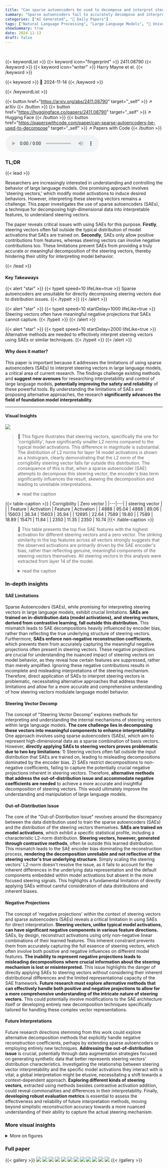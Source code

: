 ```yaml
---
title: "Can sparse autoencoders be used to decompose and interpret steering vectors?"
summary: "Sparse autoencoders fail to accurately decompose and interpret steering vectors due to distribution mismatch and the inability to handle negative feature projections; this paper identifies these issue..."
categories: ["AI Generated", "🤗 Daily Papers"]
tags: ["Natural Language Processing", "Large Language Models", "🏢 University of Oxford",]
showSummary: true
date: 2024-11-13
draft: false
---
```


<br>

{{< keywordList >}}
{{< keyword icon="fingerprint" >}} 2411.08790 {{< /keyword >}}
{{< keyword icon="writer" >}} Harry Mayne et el. {{< /keyword >}}
 
{{< keyword >}} 🤗 2024-11-14 {{< /keyword >}}
 
{{< /keywordList >}}

{{< button href="https://arxiv.org/abs/2411.08790" target="_self" >}}
↗ arXiv
{{< /button >}}
{{< button href="https://huggingface.co/papers/2411.08790" target="_self" >}}
↗ Hugging Face
{{< /button >}}
{{< button href="https://paperswithcode.com/paper/can-sparse-autoencoders-be-used-to-decompose" target="_self" >}}
↗ Papers with Code
{{< /button >}}



<audio controls>
    <source src="https://ai-paper-reviewer.com/2411.08790/podcast.wav" type="audio/wav">
    Your browser does not support the audio element.
</audio>


### TL;DR


{{< lead >}}

Researchers are increasingly interested in understanding and controlling the behavior of large language models.  One promising approach involves 'steering vectors,' which modify model activations to induce desired behaviors. However, interpreting these steering vectors remains a challenge.  This paper investigates the use of sparse autoencoders (SAEs), a technique for decomposing high-dimensional data into interpretable features, to understand steering vectors. 

The paper reveals critical issues with using SAEs for this purpose.  **Firstly**, steering vectors often fall outside the typical distribution of model activations that SAEs are trained on. **Secondly**, SAEs only allow positive contributions from features, whereas steering vectors can involve negative contributions too.  These limitations prevent SAEs from providing a truly accurate or meaningful decomposition of the steering vectors, thereby hindering their utility for interpreting model behavior.

{{< /lead >}}


#### Key Takeaways

{{< alert "star" >}}
{{< typeit speed=10 lifeLike=true >}} Sparse autoencoders are unsuitable for directly decomposing steering vectors due to distribution issues. {{< /typeit >}}
{{< /alert >}}

{{< alert "star" >}}
{{< typeit speed=10 startDelay=1000 lifeLike=true >}} Steering vectors often have meaningful negative projections that SAEs cannot capture. {{< /typeit >}}
{{< /alert >}}

{{< alert "star" >}}
{{< typeit speed=10 startDelay=2000 lifeLike=true >}} Alternative methods are needed to effectively interpret steering vectors using SAEs or similar techniques. {{< /typeit >}}
{{< /alert >}}

#### Why does it matter?
This paper is important because it addresses the limitations of using sparse autoencoders (SAEs) to interpret steering vectors in large language models, a critical area of current research.  The findings challenge existing methods and **suggest new avenues** for researching interpretability and control of large language models, **potentially improving the safety and reliability** of these powerful tools.  By understanding the limitations of SAEs and proposing alternative approaches, the research **significantly advances the field of foundation model interpretability**.

------
#### Visual Insights



![](https://arxiv.org/html/2411.08790/x2.png)

> 🔼 This figure illustrates that steering vectors, specifically the one for 'corrigibility', have significantly smaller L2 norms compared to the typical model activations. This difference in magnitude is substantial. The distribution of L2 norms for layer 14 model activations is shown as a histogram, clearly demonstrating that the L2 norm of the corrigibility steering vector falls far outside this distribution.  The consequence of this is that, when a sparse autoencoder (SAE) attempts to decompose this steering vector, the encoder's bias term significantly influences the result, skewing the decomposition and leading to unreliable interpretations.
> <details>
> <summary>read the caption</summary>
> Figure 1: Steering vectors are out-of-distribution for SAEs. The L2subscript𝐿2L_{2}italic_L start_POSTSUBSCRIPT 2 end_POSTSUBSCRIPT-norm of the corrigibility steering vector is outside the distribution of L2subscript𝐿2L_{2}italic_L start_POSTSUBSCRIPT 2 end_POSTSUBSCRIPT-norms of layer 14 model activations, causing the encoder bias to skew the SAE decomposition. Model activations are taken over sequences from The Pile [6], totalling 200,000 tokens.
> </details>





{{< table-caption >}}
| Corrigibility | Zero vector |
|---|---| 
| steering vector |  |
| Feature | Activation | Feature | Activation |
| 4888 | 95.04 | 4888 | 89.06 |
| 15603 | 36.34 | 15603 | 35.94 |
| 12695 | 22.64 | 7589 | 19.80 |
| 7589 | 18.89 | 15471 | 11.84 |
| 2350 | 11.35 | 2350 | 10.74 |{{< /table-caption >}}

> 🔼 This table presents the top five SAE features with the highest activation for different steering vectors and a zero vector.  The striking similarity in the top features across all vectors strongly suggests that the observed activations are primarily driven by the SAE encoder's bias, rather than reflecting genuine, meaningful components of the steering vectors themselves. All steering vectors in this analysis were extracted from layer 14 of the model.
> <details>
> <summary>read the caption</summary>
> Table 1: Top five highest activating SAE features for different steering vectors and the zero vector. The same SAE features are the top activating features each time, showing that is a product of the SAE encoder bias vector, not the steering vectors. All steering vectors extracted at layer 14.
> </details>





### In-depth insights


#### SAE Limitations
Sparse Autoencoders (SAEs), while promising for interpreting steering vectors in large language models, exhibit crucial limitations.  **SAEs are trained on in-distribution data (model activations), and steering vectors, derived from contrastive learning, fall outside this distribution.** This mismatch leads to SAE decompositions heavily influenced by encoder bias, rather than reflecting the true underlying structure of steering vectors.  Furthermore, **SAEs enforce non-negative reconstruction coefficients**, which prevents them from accurately capturing the meaningful negative projections often present in steering vectors.  These negative projections are crucial for understanding the nuanced impact of steering vectors on model behavior, as they reveal how certain features are suppressed, rather than merely amplified. Ignoring these negative contributions results in incomplete and misleading interpretations of the steering mechanism.  Therefore, direct application of SAEs to interpret steering vectors is problematic, necessitating alternative approaches that address these limitations and allow for a more accurate and comprehensive understanding of how steering vectors modulate language model behavior.

#### Steering Vector Decomp
The concept of "Steering Vector Decomp" explores methods for interpreting and understanding the internal mechanisms of steering vectors within large language models.  **The core challenge lies in decomposing these vectors into meaningful components to enhance interpretability**.  One approach involves using sparse autoencoders (SAEs), which aim to represent high-dimensional data as a sparse combination of basis vectors. However, **directly applying SAEs to steering vectors proves problematic due to two key limitations**: 1) Steering vectors often fall outside the input distribution that SAEs are trained on, leading to misleading decompositions dominated by the encoder bias. 2) SAEs restrict decompositions to non-negative coefficients, failing to capture the potentially crucial negative projections inherent in steering vectors.  Therefore, **alternative methods that address the out-of-distribution issue and accommodate negative coefficients are needed** to achieve a more accurate and insightful decomposition of steering vectors. This would ultimately improve the understanding and manipulation of large language models.

#### Out-of-Distribution Issue
The core of the "Out-of-Distribution Issue" revolves around the discrepancy between the data distribution used to train the sparse autoencoders (SAEs) and the distribution of the steering vectors themselves.  **SAEs are trained on model activations**, which exhibit a specific statistical profile, including a characteristic L2-norm distribution.  **Steering vectors, however, generated through contrastive methods**, often lie outside this learned distribution.  This mismatch leads to the SAE encoder bias dominating the reconstruction process, **rendering the decomposition unreliable and not reflective of the steering vector's true underlying structure**.  Simply scaling the steering vectors' L2-norm doesn't resolve the issue, as it fails to account for the inherent differences in the underlying data representation and the default components embedded within model activations but absent in the more focused steering signals. This highlights a fundamental limitation of directly applying SAEs without careful consideration of data distributions and inherent biases.

#### Negative Projections
The concept of 'negative projections' within the context of steering vectors and sparse autoencoders (SAEs) reveals a critical limitation in using SAEs for direct interpretation.  **Steering vectors, unlike typical model activations, can have significant negative components in various feature directions.**  SAEs, by design, reconstruct activations using only non-negative linear combinations of their learned features. This inherent constraint prevents them from accurately capturing the full essence of steering vectors, which often involve both positive and negative influences on different model features.  **The inability to represent negative projections leads to misleading decompositions where crucial information about the steering mechanism is lost or misinterpreted.** This issue highlights the danger of directly applying SAEs to steering vectors without considering their inherent distributional differences and the limited representational capacity of the SAE framework.  **Future research must explore alternative methods that can effectively handle both positive and negative projections to allow for a more comprehensive understanding of the intricate nature of steering vectors.**  This could potentially involve modifications to the SAE architecture itself or developing entirely new decomposition techniques specifically tailored for handling these complex vector representations.

#### Future Interpretations
Future research directions stemming from this work could explore alternative decomposition methods that explicitly handle negative reconstruction coefficients, perhaps by extending sparse autoencoders or employing entirely new techniques. **Addressing the out-of-distribution issue** is crucial, potentially through data augmentation strategies focused on generating synthetic data that better represents steering vectors' distribution characteristics.  Investigating the relationship between steering vector interpretability and the specific model activations they interact with is vital; a global interpretation might be elusive, necessitating a shift towards a context-dependent approach. **Exploring different kinds of steering vectors**, extracted using methods besides contrastive activation addition, could reveal commonalities and differences in their interpretability. Finally, **developing robust evaluation metrics** is essential to assess the effectiveness and reliability of future interpretation methods, moving beyond simplistic reconstruction accuracy towards a more nuanced understanding of their ability to capture the actual steering mechanism.


### More visual insights

<details>
<summary>More on figures
</summary>


![](https://arxiv.org/html/2411.08790/x3.png)

> 🔼 This figure shows the top five SAE features with the highest activations for both the corrigibility steering vector and a zero vector.  The near-identical activation patterns demonstrate that the SAE's encoder bias, rather than the steering vector itself, heavily influences the decomposition. This highlights a key limitation of directly applying SAEs to steering vectors: the encoder bias masks any meaningful signal from the steering vector, leading to misleading interpretations.
> <details>
> <summary>read the caption</summary>
> Figure 2: The five highest activating SAE features for the corrigibility steering vector and zero vector. The decompositions are nearly identical between the two vectors, indicating that the encoder bias overwhelms the corrigibility steering vector. This shows that SAE decomposition only reflects the encoder bias.
> </details>



![](https://arxiv.org/html/2411.08790/x4.png)

> 🔼 This figure illustrates why simply scaling steering vectors doesn't solve the out-of-distribution problem for sparse autoencoders (SAEs).  Model activations naturally include 'default components,' present regardless of the input.  Random prompts show these components are highly negative in the direction of SAE feature 4888.  SAEs compensate for this negativity with a large positive bias (86.20), bringing activations closer to zero.  However, the Contrastive Activation Addition method used to create steering vectors removes these default components during the subtraction process. Thus, even after scaling, steering vectors remain out-of-distribution because they lack these default components, differing significantly from the typical SAE input distribution.
> <details>
> <summary>read the caption</summary>
> Figure 3: Scaled steering vectors remain out-of-distribution in certain directions. Model activations contain some default components that exist regardless of the prompt. For instance, model activations of random prompts are, on average, highly negative in the direction of SAE feature 4888. The SAE offsets this default component with a positive encoder bias term (86.20), resulting in SAE activations around zero (right-hand axis). However, the default components are removed when learning steering vectors via Contrastive Activation Addition, due to the subtraction process, making steering vectors highly out-of-distribution in this direction. Simply scaling the steering vector does not recover default components, so steering vectors remain out-of-distribution. SV: Corrigibility steering vector. Positive and Negative prompts are the Contrastive Activation Addition prompts. Random prompts are from the Pile [6].
> </details>



![](https://arxiv.org/html/2411.08790/x5.png)

> 🔼 This figure illustrates how negative projections in Sparse Autoencoders (SAEs) can lead to misleading positive activations.  The left panel shows feature 14004, which activates more strongly for negative corrigibility prompts than positive ones.  This indicates its relevance to the steering vector. However, because SAEs cannot handle negative coefficients, its activation is reported as 0.0, masking its true importance. The right panel depicts feature 3517, which rarely activates for either prompt type.  But due to its negative cosine similarity (-0.82) with feature 14004, the steering vector shows a strong positive projection onto feature 3517, causing it to spuriously activate. This demonstrates how the limitations of SAEs can distort the interpretation of steering vector components.
> <details>
> <summary>read the caption</summary>
> Figure 4: Negative projections can cause misleading positive activations in SAE decompositions. Left: Feature 14004 activates more strongly on negative corrigibility prompts than positive ones, indicating its relevance to the steering vector. However, while the steering vector has a strong negative projection in this direction, SAEs are not designed to accommodate negative coefficients, resulting in an activation of 0.000.000.000.00. Right: Feature 3517 rarely activates for either prompt type. However, since it has negative cosine similarity with feature 14004 (-0.82), the steering vector shows a strong positive projection in this direction, causing feature 3517 to spuriously activate. All prompt activations are taken at the answer token position.
> </details>



![](https://arxiv.org/html/2411.08790/x6.png)

> 🔼 This figure displays the steerability of corrigibility steering vectors extracted from different layers of a language model. Steerability, a metric defined in reference [18], measures how effectively a steering vector alters the model's behavior.  The plot shows that layer 14 exhibits the highest steerability, indicating it is the optimal layer for extracting steering vectors related to corrigibility. All vectors were obtained using the Contrastive Activation Addition method with identical prompt pairs.
> <details>
> <summary>read the caption</summary>
> Figure 5: The corrigibility steering vector extracted at layer 14 has the highest steerability. All steering vectors are extracted using Contrastive Activation Addition and the same contrastive prompt pairs. Steerability is defined as in [18].
> </details>



</details>






### Full paper

{{< gallery >}}
<img src="https://ai-paper-reviewer.com/2411.08790/1.png" class="grid-w50 md:grid-w33 xl:grid-w25" />
<img src="https://ai-paper-reviewer.com/2411.08790/2.png" class="grid-w50 md:grid-w33 xl:grid-w25" />
<img src="https://ai-paper-reviewer.com/2411.08790/3.png" class="grid-w50 md:grid-w33 xl:grid-w25" />
<img src="https://ai-paper-reviewer.com/2411.08790/4.png" class="grid-w50 md:grid-w33 xl:grid-w25" />
<img src="https://ai-paper-reviewer.com/2411.08790/5.png" class="grid-w50 md:grid-w33 xl:grid-w25" />
<img src="https://ai-paper-reviewer.com/2411.08790/6.png" class="grid-w50 md:grid-w33 xl:grid-w25" />
<img src="https://ai-paper-reviewer.com/2411.08790/7.png" class="grid-w50 md:grid-w33 xl:grid-w25" />
<img src="https://ai-paper-reviewer.com/2411.08790/8.png" class="grid-w50 md:grid-w33 xl:grid-w25" />
<img src="https://ai-paper-reviewer.com/2411.08790/9.png" class="grid-w50 md:grid-w33 xl:grid-w25" />
<img src="https://ai-paper-reviewer.com/2411.08790/10.png" class="grid-w50 md:grid-w33 xl:grid-w25" />
<img src="https://ai-paper-reviewer.com/2411.08790/11.png" class="grid-w50 md:grid-w33 xl:grid-w25" />
<img src="https://ai-paper-reviewer.com/2411.08790/12.png" class="grid-w50 md:grid-w33 xl:grid-w25" />
{{< /gallery >}}